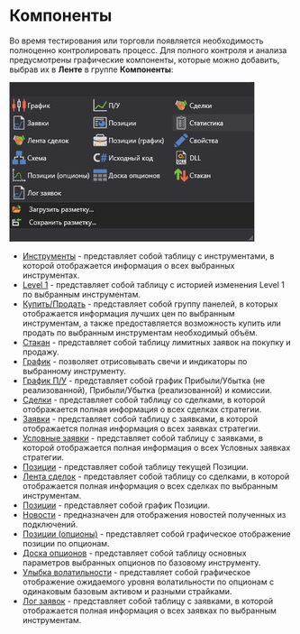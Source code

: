 # Компоненты

Во время тестирования или торговли появляется необходимость полноценно контролировать процесс. Для полного контроля и анализа предусмотрены графические компоненты, которые можно добавить, выбрав их в **Ленте** в группе **Компоненты**:

![Designer Components](../../../images/designer_components.png)

- [Инструменты](components/instruments.md) \- представляет собой таблицу с инструментами, в которой отображается информация о всех выбранных инструментах.
- [Level 1](components/level_1.md) \- представляет собой таблицу с историей изменения Level 1 по выбранным инструментам.
- [Купить\/Продать](components/buy_sell.md) \- представляет собой группу панелей, в которых отображается информация лучших цен по выбранным инструментам, а также предоставляется возможность купить или продать по выбранным инструментам необходимый объём.
- [Стакан](components/order_book.md) \- представляет собой таблицу лимитных заявок на покупку и продажу. 
- [График](components/chart.md) \- позволяет отрисовывать свечи и индикаторы по выбранному инструменту. 
- [График П\/У](../../designer/user_interface/components/pnl_equity.md) \- представляет собой график Прибыли\/Убытка (не реализованной), Прибыли\/Убытка (реализованной) и комиссии.
- [Сделки](../../designer/user_interface/components/trades.md) \- представляет собой таблицу со сделками, в которой отображается полная информация о всех сделках стратегии.
- [Заявки](../../designer/user_interface/components/orders.md) \- представляет собой таблицу с заявками, в которой отображается полная информация о всех заявках стратегии. 
- [Условные заявки](components/conditional_orders.md) \- представляет собой таблицу с заявками, в которой отображается полная информация о всех Условных заявках стратегии. 
- [Позиции](../../designer/user_interface/components/positions.md) \- представляет собой таблицу текущей Позиции. 
- [Лента сделок](../../designer/user_interface/components/tick_trades.md) \- представляет собой таблицу со сделками, в которой отображается полная информация о всех сделках по выбранным инструментам.
- [Позиции](../../designer/user_interface/components/positions.md) \- представляет собой график Позиции.
- [Новости](components/news.md) \- предназначен для отображения новостей полученных из подключений.
- [Позиции (опционы)](components/positions_options.md) \- представляет собой графическое отображение позиции по опционам.
- [Доска опционов](components/option_desk.md) \- представляет собой таблицу основных параметров выбранных опционов по базовому инструменту.
- [Улыбка волатильности](components/smile_volatility.md) \- представляет собой графическое отображение ожидаемого уровня волатильности по опционам с одинаковым базовым активом и разными страйками.
- [Лог заявок](components/order_log.md) \- представляет собой таблицу с заявками, в которой отображается полная информация о всех заявках по выбранным инструментам.
